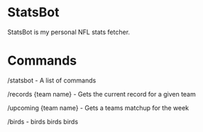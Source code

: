 # StatsBot

StatsBot is my personal NFL stats fetcher.

# Commands
/statsbot - A list of commands

/records {team name} - Gets the current record for a given team

/upcoming {team name} - Gets a teams matchup for the week

/birds - birds birds birds
